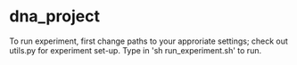 # dna_project
To run experiment, first change paths to your approriate settings; check out utils.py for experiment set-up.
Type in 'sh run_experiment.sh' to run.
